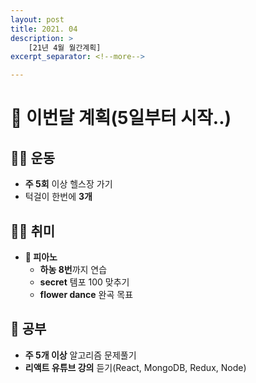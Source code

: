 ```yaml
---
layout: post
title: 2021. 04
description: >
    [21년 4월 월간계획]
excerpt_separator: <!--more-->

---
```


<!--more-->
# 📆 이번달 계획(5일부터 시작..)
## 💪🏻 운동
- **주 5회** 이상 헬스장 가기
- 턱걸이 한번에 **3개**

## 🙆‍♂️ 취미
- **🎹 피아노**
    - **하농 8번**까지 연습
    - **secret** 템포 100 맞추기
    - **flower dance** 완곡 목표
    
## 📕 공부
- **주 5개 이상** 알고리즘 문제풀기
- **리액트 유튜브 강의** 듣기(React, MongoDB, Redux, Node)
